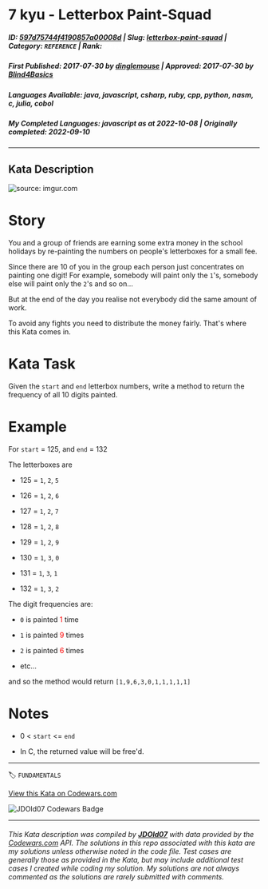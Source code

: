 # 7 kyu - Letterbox Paint-Squad

##### **ID**: [597d75744f4190857a00008d](https://www.codewars.com/kata/597d75744f4190857a00008d) | **Slug**: [letterbox-paint-squad](https://www.codewars.com/kata/597d75744f4190857a00008d) | **Category**: `REFERENCE` | **Rank**: <span style="color:white">7 kyu</span>

##### **First Published**: 2017-07-30 ***by*** [dinglemouse](https://www.codewars.com/users/dinglemouse) | **Approved**: 2017-07-30 ***by*** [Blind4Basics](https://www.codewars.com/users/Blind4Basics)

##### **Languages Available**: java, javascript, csharp, ruby, cpp, python, nasm, c, julia, cobol

##### **My Completed Languages**: javascript ***as at*** 2022-10-08 | **Originally completed**: 2022-09-10

---

## Kata Description


<img src="https://i.imgur.com/ta6gv1i.png?1" title="source: imgur.com" />



# Story



You and a group of friends are earning some extra money in the school holidays by re-painting the numbers on people's letterboxes for a small fee.



Since there are 10 of you in the group each person just concentrates on painting one digit! For example, somebody will paint only the ```1```'s, somebody else will paint only the ```2```'s and so on...



But at the end of the day you realise not everybody did the same amount of work.



To avoid any fights you need to distribute the money fairly. That's where this Kata comes in.



# Kata Task



Given the ```start``` and ```end``` letterbox numbers, write a method to return the frequency of all 10 digits painted.



# Example



For ```start``` = 125, and ```end``` = 132



The letterboxes are

* 125 = ```1```, ```2```, ```5```

* 126 = ```1```, ```2```, ```6```

* 127 = ```1```, ```2```, ```7```

* 128 = ```1```, ```2```, ```8```

* 129 = ```1```, ```2```, ```9```

* 130 = ```1```, ```3```, ```0```

* 131 = ```1```, ```3```, ```1```

* 132 = ```1```, ```3```, ```2```



The digit frequencies are:

* `0` is painted <span style='color:red;'>1</span> time

* `1` is painted <span style='color:red;'>9</span> times

* `2` is painted <span style='color:red;'>6</span> times

* etc...



and so the method would return ```[1,9,6,3,0,1,1,1,1,1]```



# Notes



* 0 < ```start``` <= ```end```

* In C, the returned value will be free'd.



---


🏷 `FUNDAMENTALS`


[View this Kata on Codewars.com](https://www.codewars.com/kata/597d75744f4190857a00008d)

![](https://www.codewars.com/users/jdold07/badges/large "JDOld07 Codewars Badge")

---

###### *This Kata description was compiled by [**JDOld07**](https://tpstech.dev) with data provided by the [Codewars.com](https://www.codewars.com) API.  The solutions in this repo associated with this kata are my solutions unless otherwise noted in the code file.  Test cases are generally those as provided in the Kata, but may include additional test cases I created while coding my solution.  My solutions are not always commented as the solutions are rarely submitted with comments.*
